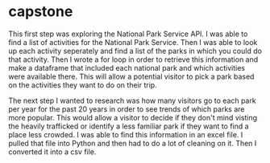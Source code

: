 # capstone
This first step was exploring the National Park Service API. I was able to find a list of activities for the National Park Service. Then I was able to look up each activity seperately and find a list of the parks in which you could do that activity. Then I wrote a for loop in order to retrieve this information and make a dataframe that included each national park and which activities were available there. This will allow a potential visitor to pick a park based on the activities they want to do on their trip.

The next step I wanted to research was how many visitors go to each park per year for the past 20 years in order to see trends of which parks are more popular. This would allow a visitor to decide if they don't mind visting the heavily trafficked or identify a less familiar park if they want to find a place less crowded. I was able to find this information in an excel file. I pulled that file into Python and then had to do a lot of cleaning on it. Then I converted it into a csv file.
